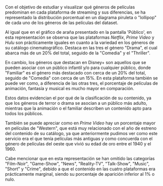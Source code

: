Con el objetivo de estudiar y visualizar qué géneros de películas predominan en cada plataforma de streaming y sus diferencias, se ha representado la distribución porcentual en un diagrama piruleta o "lollipop" de cada uno de los géneros de las películas del dataset.

Al igual que en el gráfico de araña presentado en la pantalla 'Público', en esta representación se observa que las plataformas *Netflix*, *Prime Video* y *Hulu* son prácticamente iguales en cuanto a la variedad en los géneros de su catálogo cinematográfico. Destaca en las tres el género "Drama", el cual abarca más de un 20% del total, seguido de la "Comedia" y el "Thriller".

En cambio, los géneros que destacan en Disney+ son aquellos que se pueden asociar con un público infantil y/o para cualquier público, donde "Familiar" es el género más destacado con cerca de un 20% del total, seguido de "Comedia" con cerca de un 15%. En esta plataforma también se puede ver como, a diferencia de las otras tres, el porcentaje de películas de animación, fantasía y musical es mucho mayor en comparación.

Estos datos evidencian el por qué de la clasificación de su contenido, ya que los géneros de terror o drama se asocian a un público más adulto, mientras que la animación o el familiar describen un contenido apto para todos los públicos.

También se puede apreciar como en *Prime Video* hay un porcentaje mayor en películas de "Western", que está muy relacionado con el año de estreno del contenido de su catálogo, ya que anteriormente pudimos ver como este servicio era el que tenía películas más antiguas y como concuerda con el género de películas del oeste que vivió su edad de oro entre el 1940 y el 1960.

Cabe mencionar que en esta representación se han omitido las categorías "Film-Noir", "Game-Show", "News", "Reality-TV", "Talk-Show", "Music", "Short" y "Crime", debido a que el contenido en las cuatro plataformas era prácticamente marginal, siendo su porcentaje de aparición inferior al 1% o nulo.
